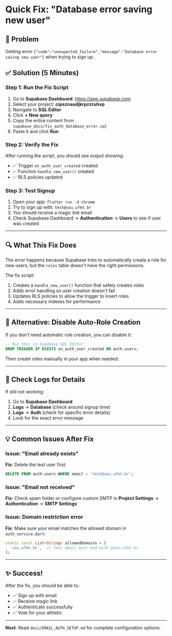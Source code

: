 # Quick Fix: "Database error saving new user"

## 🚨 Problem
Getting error `{"code":"unexpected_failure","message":"Database error saving new user"}` when trying to sign up.

## ✅ Solution (5 Minutes)

### Step 1: Run the Fix Script

1. Go to **Supabase Dashboard**: https://app.supabase.com
2. Select your project: **cipsznaudjkrpzzruhvp**
3. Navigate to **SQL Editor**
4. Click **+ New query**
5. Copy the entire content from `supabase_docs/fix_auth_database_error.sql`
6. Paste it and click **Run**

### Step 2: Verify the Fix

After running the script, you should see output showing:
- ✅ Trigger `on_auth_user_created` created
- ✅ Function `handle_new_user()` created
- ✅ RLS policies updated

### Step 3: Test Signup

1. Open your app: `flutter run -d chrome`
2. Try to sign up with: `test@sou.ufmt.br`
3. You should receive a magic link email
4. Check Supabase Dashboard → **Authentication** → **Users** to see if user was created

---

## 🔍 What This Fix Does

The error happens because Supabase tries to automatically create a role for new users, but the `roles` table doesn't have the right permissions.

The fix script:
1. Creates a `handle_new_user()` function that safely creates roles
2. Adds error handling so user creation doesn't fail
3. Updates RLS policies to allow the trigger to insert roles
4. Adds necessary indexes for performance

---

## 🎯 Alternative: Disable Auto-Role Creation

If you don't need automatic role creation, you can disable it:

```sql
-- Run this in Supabase SQL Editor
DROP TRIGGER IF EXISTS on_auth_user_created ON auth.users;
```

Then create roles manually in your app when needed.

---

## 📝 Check Logs for Details

If still not working:

1. Go to **Supabase Dashboard**
2. **Logs** → **Database** (check around signup time)
3. **Logs** → **Auth** (check for specific error details)
4. Look for the exact error message

---

## 💡 Common Issues After Fix

### Issue: "Email already exists"
**Fix**: Delete the test user first:
```sql
DELETE FROM auth.users WHERE email = 'test@sou.ufmt.br';
```

### Issue: "Email not received"
**Fix**: Check spam folder or configure custom SMTP in **Project Settings** → **Authentication** → **SMTP Settings**

### Issue: Domain restriction error
**Fix**: Make sure your email matches the allowed domain in `auth_service.dart`:
```dart
static const List<String> allowedDomains = [
  'sou.ufmt.br',  // Your email must end with @sou.ufmt.br
];
```

---

## ✨ Success!

After the fix, you should be able to:
- ✅ Sign up with email
- ✅ Receive magic link
- ✅ Authenticate successfully
- ✅ Vote for your athletic

---

**Next**: Read `docs/EMAIL_AUTH_SETUP.md` for complete configuration options.
